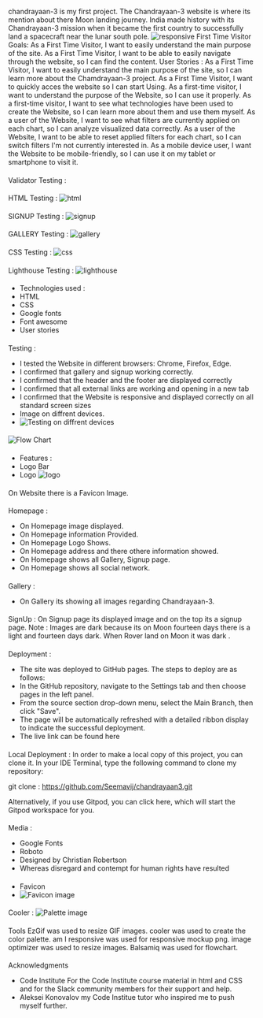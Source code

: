 chandrayaan-3 is my first project.
The Chandrayaan-3 website is where its mention about there Moon landing journey.  India made history with its Chandrayaan-3 mission when it became the first country to successfully land a spacecraft near the lunar south pole.
![responsive](/assets/images/responsiveness.png)
First Time Visitor Goals:
As a First Time Visitor, I want to easily understand the main purpose of the site.
As a First Time Visitor, I want to be able to easily navigate through the website, so I can find the content.
User Stories :
As a First Time Visitor, I want to easily understand the main purpose of the site, so I can learn more about the Chamdrayaan-3 project.
As a First Time Visitor, I want to quickly acces the website so I can start Using.
As a first-time visitor, I want to understand the purpose of the Website, so I can use it properly.
As a first-time visitor, I want to see what technologies have been used to create the Website, so I can learn more about them and use them myself.
As a user of the Website, I want to see what filters are currently applied on each chart, so I can analyze visualized data correctly.
As a user of the Website, I want to be able to reset applied filters for each chart, so I can switch filters I'm not currently interested in.
As a mobile device user, I want the Website to be mobile-friendly, so I can use it on my tablet or smartphone to visit it.
####
Validator Testing :
####
HTML Testing :
![html](assets/images/html-testing.png)
####
SIGNUP Testing :
![signup](assets/images/signup-testing.png)
####
GALLERY Testing :
![gallery](assets/images/gallery-testing.png)
####
CSS Testing :
![css](assets/images/css-testing.png)
####
Lighthouse Testing :
![lighthouse](assets/images/lighthouse-testing.png)
####
* Technologies used :
* HTML
* CSS
* Google fonts
* Font awesome
* User stories
####
Testing :
* I tested the Website in different browsers: Chrome, Firefox, Edge.
* I confirmed that gallery and signup working correctly.
* I confirmed that the header and the footer are displayed correctly
* I confirmed that all external links are working and opening in a new tab
* I confirmed that the Website is responsive and displayed correctly on all standard screen sizes
* Image on diffrent devices.
* ![Testing on diffrent devices](assets/images/responsive-test.png)
####
![Flow Chart](assets/images/flow-chart.png)
####
* Features :
* Logo Bar
* Logo
![logo](assets/images/isro-logo.jpg)
####
On Website there is a Favicon Image.
####
Homepage :
* On Homepage image displayed.
* On Homepage information Provided.
* On Homepage Logo Shows.
* On Homepage address and there othere information showed.
* On Homepage shows all Gallery, Signup page.
* On Homepage shows all social network.
####
Gallery :
* On Gallery its showing all images regarding Chandrayaan-3.
####
SignUp :
On Signup page its displayed image and on the top its a signup page.
Note : Images are dark because its on Moon fourteen days there is a light and fourteen days dark. When Rover land on Moon it was dark .
####
Deployment :
* The site was deployed to GitHub pages. The steps to deploy are as follows:
* In the GitHub repository, navigate to the Settings tab and then choose pages in the left panel.
* From the source section drop-down menu, select the Main Branch, then click "Save".
* The page will be automatically refreshed with a detailed ribbon display to indicate the successful deployment.
* The live link can be found here
####
Local Deployment :
In order to make a local copy of this project, you can clone it. In your IDE Terminal, type the following command to clone my repository:

git clone : https://github.com/Seemavij/chandrayaan3.git

Alternatively, if you use Gitpod, you can click here, which will start the Gitpod workspace for you.
####
Media : 
* Google Fonts
* Roboto
* Designed by Christian Robertson
* Whereas disregard and contempt for human rights have resulted
####
* Favicon
* ![Favicon image](assets/images/favicon.jpg)
####
Cooler :
![Palette image](assets/images/palette.png)
####
Tools
EzGif was used to resize GIF images.
cooler was used to create the color palette.
am I responsive was used for responsive mockup png.
image optimizer was used to resize images.
Balsamiq was used for flowchart.
####
Acknowledgments
* Code Institute For the Code Institute course material in html and CSS and for the Slack community members for their support and help.
* Aleksei Konovalov my Code Institue tutor who inspired me to push myself further.
